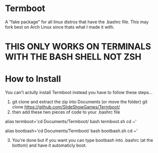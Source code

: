 # Termboot
A "fake package" for all linux distros that have the .bashrc file. This may fork best on Arch Linux since thats what I made it with.
# THIS ONLY WORKS ON TERMINALS WITH THE BASH SHELL NOT ZSH
# How to Install
You can't actully install Termboot instead you have to follow these steps...
1. git clone and extract the zip into Documents (or move the folder)
git clone https://github.com/SlideShowGames/Termboot/
2. then add these two pieces of code to your .bashrc file
   
alias termboot='cd Documents/Termboot/
bash termboot.sh
cd ~'

alias bootbash='cd Documents/Termboot/
bash bootbash.sh
cd ~'

3. You're done but if you want you can type bootbash into .bashrc (at the bottom) and have it automaticly boot.
